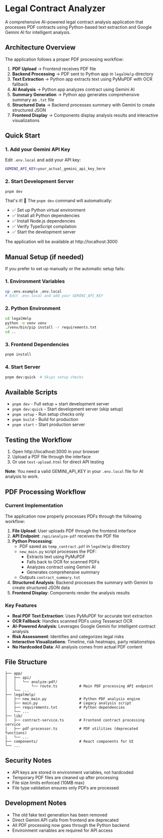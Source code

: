 # Legal Contract Analyzer

A comprehensive AI-powered legal contract analysis application that processes PDF contracts using Python-based text extraction and Google Gemini AI for intelligent analysis.

## Architecture Overview

The application follows a proper PDF processing workflow:

1. **PDF Upload** → Frontend receives PDF file
2. **Backend Processing** → PDF sent to Python app in `legalHelp` directory
3. **Text Extraction** → Python app extracts text using PyMuPDF with OCR fallback
4. **AI Analysis** → Python app analyzes contract using Gemini AI
5. **Summary Generation** → Python app generates comprehensive summary as `.txt` file
6. **Structured Data** → Backend processes summary with Gemini to create structured JSON
7. **Frontend Display** → Components display analysis results and interactive visualizations

## Quick Start

### 1. Add your Gemini API Key

Edit `.env.local` and add your API key:
```bash
GEMINI_API_KEY=your_actual_gemini_api_key_here
```

### 2. Start Development Server

```bash
pnpm dev
```

That's it! 🚀 The `pnpm dev` command will automatically:
- ✅ Set up Python virtual environment
- ✅ Install all Python dependencies
- ✅ Install Node.js dependencies
- ✅ Verify TypeScript compilation
- ✅ Start the development server

The application will be available at http://localhost:3000

## Manual Setup (if needed)

If you prefer to set up manually or the automatic setup fails:

### 1. Environment Variables
```bash
cp .env.example .env.local
# Edit .env.local and add your GEMINI_API_KEY
```

### 2. Python Environment
```bash
cd legalHelp
python -m venv venv
./venv/bin/pip install -r requirements.txt
cd ..
```

### 3. Frontend Dependencies
```bash
pnpm install
```

### 4. Start Server
```bash
pnpm dev:quick  # Skips setup checks
```

## Available Scripts

- `pnpm dev` - Full setup + start development server
- `pnpm dev:quick` - Start development server (skip setup)
- `pnpm setup` - Run setup checks only
- `pnpm build` - Build for production
- `pnpm start` - Start production server

## Testing the Workflow

1. Open http://localhost:3000 in your browser
2. Upload a PDF file through the interface
3. Or use `test-upload.html` for direct API testing

**Note**: You need a valid GEMINI_API_KEY in your `.env.local` file for AI analysis to work.

## PDF Processing Workflow

### Current Implementation

The application now properly processes PDFs through the following workflow:

1. **File Upload**: User uploads PDF through the frontend interface
2. **API Endpoint**: `/api/analyze-pdf` receives the PDF file
3. **Python Processing**: 
   - PDF saved as `temp_contract.pdf` in `legalHelp` directory
   - `new_main.py` script processes the PDF:
     - Extracts text using PyMuPDF
     - Falls back to OCR for scanned PDFs
     - Analyzes contract using Gemini AI
     - Generates comprehensive summary
   - Outputs `contract_summary.txt`
4. **Structured Analysis**: Backend processes the summary with Gemini to create structured JSON data
5. **Frontend Display**: Components render the analysis results

### Key Features

- **Real PDF Text Extraction**: Uses PyMuPDF for accurate text extraction
- **OCR Fallback**: Handles scanned PDFs using Tesseract OCR
- **AI-Powered Analysis**: Leverages Google Gemini for intelligent contract analysis
- **Risk Assessment**: Identifies and categorizes legal risks
- **Interactive Visualizations**: Timeline, risk heatmaps, party relationships
- **No Hardcoded Data**: All analysis comes from actual PDF content

## File Structure

```
├── app/
│   ├── api/
│   │   └── analyze-pdf/
│   │       └── route.ts          # Main PDF processing API endpoint
│   └── ...
├── legalHelp/
│   ├── new_main.py               # Python PDF analysis engine
│   ├── main.py                   # Legacy analysis script
│   ├── requirements.txt          # Python dependencies
│   └── ...
├── lib/
│   ├── contract-service.ts       # Frontend contract processing service
│   ├── pdf-processor.ts          # PDF utilities (deprecated functions)
│   └── ...
├── components/                   # React components for UI
└── ...
```

## Security Notes

- API keys are stored in environment variables, not hardcoded
- Temporary PDF files are cleaned up after processing
- File size limits enforced (10MB max)
- File type validation ensures only PDFs are processed

## Development Notes

- The old fake text generation has been removed
- Direct Gemini API calls from frontend are deprecated
- All PDF processing now goes through the Python backend
- Environment variables are required for API access
